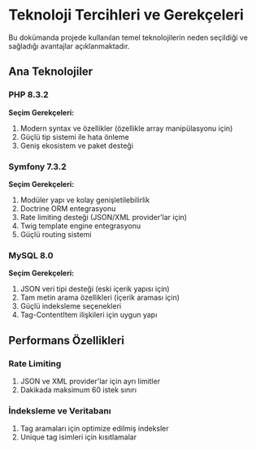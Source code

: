 # Teknoloji Tercihleri ve Gerekçeleri

Bu dokümanda projede kullanılan temel teknolojilerin neden seçildiği ve sağladığı avantajlar açıklanmaktadır.

## Ana Teknolojiler

### PHP 8.3.2

**Seçim Gerekçeleri:**
1. Modern syntax ve özellikler (özellikle array manipülasyonu için)
2. Güçlü tip sistemi ile hata önleme
3. Geniş ekosistem ve paket desteği

### Symfony 7.3.2

**Seçim Gerekçeleri:**
1. Modüler yapı ve kolay genişletilebilirlik
2. Doctrine ORM entegrasyonu
3. Rate limiting desteği (JSON/XML provider'lar için)
4. Twig template engine entegrasyonu
5. Güçlü routing sistemi

### MySQL 8.0

**Seçim Gerekçeleri:**
1. JSON veri tipi desteği (eski içerik yapısı için)
2. Tam metin arama özellikleri (içerik araması için)
3. Güçlü indeksleme seçenekleri
4. Tag-ContentItem ilişkileri için uygun yapı

## Performans Özellikleri

### Rate Limiting

1. JSON ve XML provider'lar için ayrı limitler
2. Dakikada maksimum 60 istek sınırı

### İndeksleme ve Veritabanı

1. Tag aramaları için optimize edilmiş indeksler
2. Unique tag isimleri için kısıtlamalar

